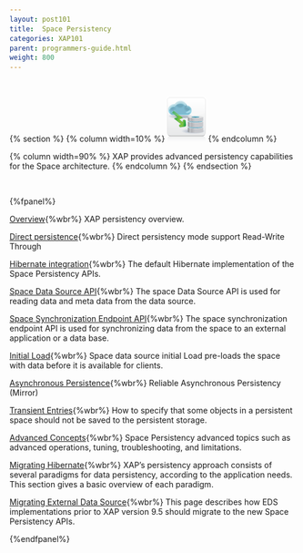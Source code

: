 ```yaml
---
layout: post101
title:  Space Persistency
categories: XAP101
parent: programmers-guide.html
weight: 800
---
```


<br>


{% section %}
{% column  width=10% %}
![space-document.png](/attachment_files/subject/persistence.png)
{% endcolumn %}

{% column width=90% %}
XAP provides advanced persistency capabilities for the Space architecture.
{% endcolumn %}
{% endsection %}

<br>

{%fpanel%}

[Overview](./space-persistency.html){%wbr%}
XAP persistency overview.

[Direct persistence](./direct-persistency.html){%wbr%}
Direct persistency mode support Read-Write Through

[Hibernate integration](./hibernate-space-persistency.html){%wbr%}
The default Hibernate implementation of the Space Persistency APIs.

[Space Data Source API](./space-data-source-api.html){%wbr%}
The space Data Source API is used for reading data and meta data from the data source.

[Space Synchronization Endpoint API](./space-synchronization-endpoint-api.html){%wbr%}
The space synchronization endpoint API is used for synchronizing data from the space to an external application or a data base.

[Initial Load](./space-persistency-initial-load.html){%wbr%}
Space data source initial Load pre-loads the space with data before it is available for clients.

[Asynchronous Persistence](./asynchronous-persistency-with-the-mirror.html){%wbr%}
Reliable Asynchronous Persistency (Mirror)

[Transient Entries](./transient-entries.html){%wbr%}
How to specify that some objects in a persistent space should not be saved to the persistent storage.

[Advanced Concepts](./space-persistency-advanced-topics.html){%wbr%}
Space Persistency advanced topics such as advanced operations, tuning, troubleshooting, and limitations.

[Migrating Hibernate](./persistency-migrating-hibernate.html){%wbr%}
XAP’s persistency approach consists of several paradigms for data persistency, according to the application needs. This section gives a basic overview of each paradigm.

[Migrating External Data Source](./migrating-from-external-data-source-api.html){%wbr%}
This page describes how EDS implementations prior to XAP version 9.5 should migrate to the new Space Persistency APIs.

{%endfpanel%}


